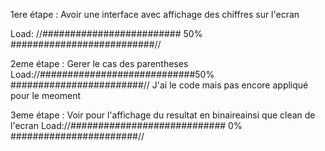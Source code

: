 1ere étape : Avoir une interface avec affichage des chiffres sur l'ecran 

Load: //######################### 50% ##########################//

2eme étape : Gerer le cas des parentheses 
Load://############################50% ########################//
J'ai le code mais pas encore appliqué pour le meoment 

3eme étape : Voir pour l'affichage du resultat en binaireainsi que clean de l'ecran
Load://############################ 0% #######################//